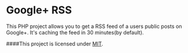 Google+ RSS
==========

This PHP project allows you to get a RSS feed of a users public posts on Google+. It's caching the feed in 30 minutes(by default).

####This project is licensed under [MIT](http://opensource.org/licenses/MIT).
